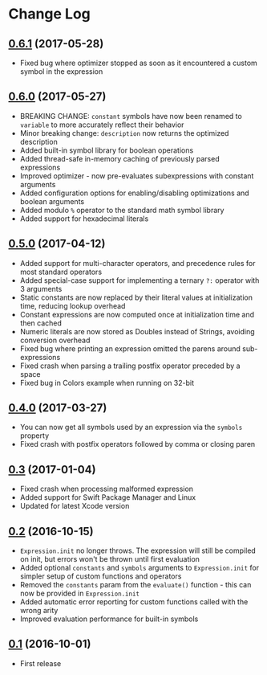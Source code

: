 # Change Log

## [0.6.1](https://github.com/nicklockwood/Expression/releases/tag/0.6.1) (2017-05-28)

- Fixed bug where optimizer stopped as soon as it encountered a custom symbol in the expression

## [0.6.0](https://github.com/nicklockwood/Expression/releases/tag/0.6.0) (2017-05-27)

- BREAKING CHANGE: `constant` symbols have now been renamed to `variable` to more accurately reflect their behavior
- Minor breaking change: `description` now returns the optimized description
- Added built-in symbol library for boolean operations
- Added thread-safe in-memory caching of previously parsed expressions
- Improved optimizer - now pre-evaluates subexpressions with constant arguments
- Added configuration options for enabling/disabling optimizations and boolean arguments
- Added modulo `%` operator to the standard math symbol library
- Added support for hexadecimal literals

## [0.5.0](https://github.com/nicklockwood/Expression/releases/tag/0.5.0) (2017-04-12)

- Added support for multi-character operators, and precedence rules for most standard operators
- Added special-case support for implementing a ternary `?:` operator with 3 arguments
- Static constants are now replaced by their literal values at initialization time, reducing lookup overhead
- Constant expressions are now computed once at initialization time and then cached
- Numeric literals are now stored as Doubles instead of Strings, avoiding conversion overhead
- Fixed bug where printing an expression omitted the parens around sub-expressions
- Fixed crash when parsing a trailing postfix operator preceded by a space
- Fixed bug in Colors example when running on 32-bit

## [0.4.0](https://github.com/nicklockwood/Expression/releases/tag/0.4.0) (2017-03-27)

- You can now get all symbols used by an expression via the `symbols` property
- Fixed crash with postfix operators followed by comma or closing paren

## [0.3](https://github.com/nicklockwood/Expression/releases/tag/0.3) (2017-01-04)

- Fixed crash when processing malformed expression
- Added support for Swift Package Manager and Linux
- Updated for latest Xcode version

## [0.2](https://github.com/nicklockwood/Expression/releases/tag/0.2) (2016-10-15)

- `Expression.init` no longer throws. The expression will still be compiled on init, but errors won't be thrown until first evaluation
- Added optional `constants` and `symbols` arguments to `Expression.init` for simpler setup of custom functions and operators
- Removed the `constants` param from the `evaluate()` function - this can now be provided in `Expression.init`
- Added automatic error reporting for custom functions called with the wrong arity
- Improved evaluation performance for built-in symbols

## [0.1](https://github.com/nicklockwood/Expression/releases/tag/0.1) (2016-10-01)

- First release
